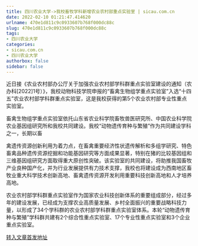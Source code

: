 ```yaml
---
title: 四川农业大学->我校畜牧学科新增农业农村部重点实验室 | sicau.com.cn
date: 2022-02-10 01:21:47.414620
urlname: 470e1d811c9c0933607b768f000dc88c
slug: 470e1d811c9c0933607b768f000dc88c
tags: 
- 四川农业大学
categories:
- sicau.com.cn
- 四川农业大学
authorbox: false
sidebar: false
---
```

近日接《农业农村部办公厅关于加强农业农村部学科群重点实验室建设的通知（农办科[2022]1号）》，我校动物科技学院申报的“畜禽生物组学重点实验室”入选“十四五”农业农村部学科群重点实验室，这是我校获得的第5个农业农村部专业性重点实验室。

畜禽生物组学重点实验室依托山东省农业科学院畜牧兽医研究所、中国农业科学院农业基因组研究所和我校共同建设。我校“动物遗传育种与繁殖”作为共同建设学科之一，长期以畜
<!--more-->
禽遗传资源创新利用为着力点，在畜禽重要经济性状遗传解析和多组学研究、特色畜禽品种遗传资源挖掘和功能基因研究等方面成果显著，特别在猪的比较基因组和三维基因组研究方面取得重大原创性突破。该实验室的共同建设，将助推我国畜牧产业良种国产化，并为行业发展提供有力技术支撑，我校也将建设成为西南地区畜牧业重大科学技术创新高地、畜禽遗传资源开发利用重要科技创新高地和人才培养高地。

农业农村部学科群重点实验室作为国家农业科技创新体系的重要组成部分，经过多年的建设发展，已经成为支撑农业高质量发展、乡村全面振兴的重要战略科技力量，以形成了34个学科群的农业农村部学科群重点实验室体系。本轮“动物遗传育种与繁殖”学科群共建有2个综合性重点实验室、17个专业性重点实验室和3个企业重点实验室。



[转入文章首发地址](https://news.sicau.edu.cn/info/1078/66644.htm)